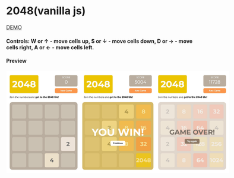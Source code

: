 # 2048(vanilla js)

[DEMO](https://2048-fake-cat.vercel.app/)

#### Controls: W or ↑ - move cells up, S or ↓ - move cells down, D or → - move cells right, A or ← - move cells left.

#### Preview
<div style="display:flex; justify-content:space-beetween;">
  <img src="https://github.com/Fake-Cat/2048/blob/master/img/preview.jpeg" width="200">
  <img src="https://github.com/Fake-Cat/2048/blob/master/img/win.jpeg" width="200">
  <img src="https://github.com/Fake-Cat/2048/blob/master/img/lose.jpeg" width="200">
</div>
